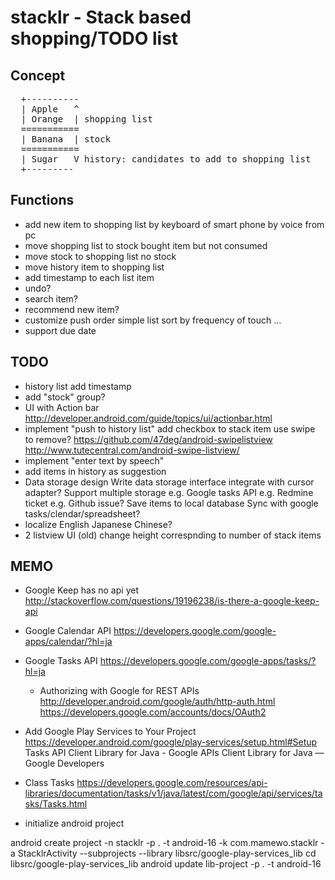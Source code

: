 stacklr - Stack based shopping/TODO list
========================================
Concept
-------
<pre>
  +----------
  | Apple   ^
  | Orange  | shopping list
  =========== 
  | Banana  | stock
  ===========
  | Sugar   V history: candidates to add to shopping list 
  +---------
</pre>

Functions
---------
- add new item to shopping list
   by keyboard of smart phone
   by voice
   from pc
- move shopping list to stock
   bought item but not consumed
- move stock to shopping list
   no stock
- move history item to shopping list
- add timestamp to each list item
- undo?
- search item?
- recommend new item?
- customize push order
    simple list
    sort by frequency of touch
    ...
- support due date

TODO
-----
- history list
  add timestamp
- add "stock" group?
- UI with Action bar
  http://developer.android.com/guide/topics/ui/actionbar.html
- implement "push to history list"
    add checkbox to stack item
    use swipe to remove?
      https://github.com/47deg/android-swipelistview
      http://www.tutecentral.com/android-swipe-listview/
- implement "enter text by speech"
- add items in history as suggestion
- Data storage design
  Write data storage interface
    integrate with cursor adapter?
  Support multiple storage
    e.g. Google tasks API
    e.g. Redmine ticket
    e.g. Github issue?
  Save items to local database
  Sync with google tasks/clendar/spreadsheet?
- localize
   English
   Japanese
   Chinese?
- 2 listview UI (old)
  change height correspnding to number of stack items

MEMO
----
- Google Keep has no api yet
  http://stackoverflow.com/questions/19196238/is-there-a-google-keep-api
- Google Calendar API
  https://developers.google.com/google-apps/calendar/?hl=ja
- Google Tasks API
  https://developers.google.com/google-apps/tasks/?hl=ja
  - Authorizing with Google for REST APIs
    http://developer.android.com/google/auth/http-auth.html
  https://developers.google.com/accounts/docs/OAuth2

- Add Google Play Services to Your Project
  https://developer.android.com/google/play-services/setup.html#Setup
Tasks API Client Library for Java - Google APIs Client Library for Java — Google Developers
- Class Tasks
https://developers.google.com/resources/api-libraries/documentation/tasks/v1/java/latest/com/google/api/services/tasks/Tasks.html

- initialize android project



android create project -n stacklr -p . -t android-16 -k com.mamewo.stacklr -a StacklrActivity --subprojects --library libsrc/google-play-services_lib
cd libsrc/google-play-services_lib
android update lib-project -p . -t android-16

